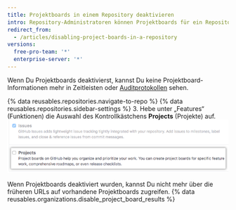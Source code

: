 ```yaml
---
title: Projektboards in einem Repository deaktivieren
intro: Repository-Administratoren können Projektboards für ein Repository deaktivieren, wenn Du oder Dein Team die Arbeit anders verwalten.
redirect_from:
  - /articles/disabling-project-boards-in-a-repository
versions:
  free-pro-team: '*'
  enterprise-server: '*'
---
```


Wenn Du Projektboards deaktivierst, kannst Du keine Projektboard-Informationen mehr in Zeitleisten oder [Auditprotokollen](/articles/reviewing-your-security-log/) sehen.

{% data reusables.repositories.navigate-to-repo %}
{% data reusables.repositories.sidebar-settings %}
3. Hebe unter „Features“ (Funktionen) die Auswahl des Kontrollkästchens **Projects** (Projekte) auf. ![Kontrollkästchen „Remove Projects" (Entfernen von Projekten)](/assets/images/help/projects/disable-projects-checkbox.png)

Wenn Projektboards deaktiviert wurden, kannst Du nicht mehr über die früheren URLs auf vorhandene Projektboards zugreifen. {% data reusables.organizations.disable_project_board_results %}
